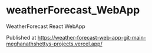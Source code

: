 # weatherForecast_WebApp
WeatherForecast React WebApp

Published at https://weather-forecast-web-app-git-main-meghanathshettys-projects.vercel.app/
